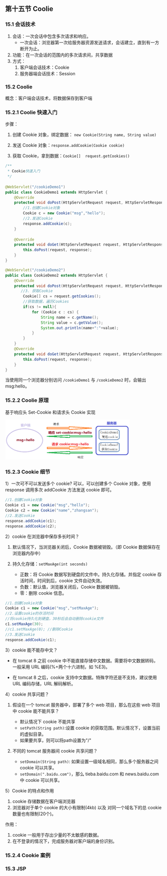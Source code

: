 ## 第十五节 Coolie

### 15.1 会话技术

1. 会话：一次会话中包含多次请求和响应。
   * 一次会话：浏览器第一次给服务器资源发送请求，会话建立，直到有一方断开为止。
2. 功能：在一次会话的范围内的多次请求间，共享数据
3. 方式：
	1. 客户端会话技术：Cookie
	2. 服务器端会话技术：Session

### 15.2 Coolie

概念：客户端会话技术，将数据保存到客户端

### 15.2.1 Coolie 快速入门

步骤：

1. 创建 Cookie 对象，绑定数据： `new Cookie(String name, String value)` 

2. 发送 Cookie 对象：`response.addCookie(Cookie cookie)` 

3. 获取 Cookie，拿到数据：`Cookie[]  request.getCookies()`

```java
/**
 * Cookie快速入门
 */

@WebServlet("/cookieDemo1")
public class CookieDemo1 extends HttpServlet {
    @Override
    protected void doPost(HttpServletRequest request, HttpServletResponse response) throws ServletException, IOException {
        //1.创建Cookie对象
        Cookie c = new Cookie("msg","hello");
        //2.发送Cookie
        response.addCookie(c);
    }

    @Override
    protected void doGet(HttpServletRequest request, HttpServletResponse response) throws ServletException, IOException {
        this.doPost(request, response);
    }
}
```

```java
@WebServlet("/cookieDemo2")
public class CookieDemo2 extends HttpServlet {
    @Override
    protected void doPost(HttpServletRequest request, HttpServletResponse response) throws ServletException, IOException {
       //3. 获取Cookie
        Cookie[] cs = request.getCookies();
        //获取数据，遍历Cookies
        if(cs != null){
            for (Cookie c : cs) {
                String name = c.getName();
                String value = c.getValue();
                System.out.println(name+":"+value);
            }
        }
    }
    @Override
    protected void doGet(HttpServletRequest request, HttpServletResponse response) throws ServletException, IOException {
        this.doPost(request, response);
    }
}
```

当使用同一个浏览器分别访问 `/cookieDemo1` 与 `/cookieDemo2` 时，会输出 msg:hello。



### 15.2.2 Coolie 原理

基于响应头 Set-Cookie 和请求头 Cookie 实现

<img src="./img6/78-Cookie-priciple.png" width=400>

### 15.2.3 Cookie 细节

1）一次可不可以发送多个 cookie?
可以，可以创建多个 Cookie 对象，使用 response 调用多次 addCookie 方法发送 cookie 即可。

```java
//1.创建Cookie对象
Cookie c1 = new Cookie("msg","hello");
Cookie c2 = new Cookie("name","zhangsan");
//2.发送Cookie
response.addCookie(c1);
response.addCookie(c2);
```

2）cookie 在浏览器中保存多长时间？

1. 默认情况下，当浏览器关闭后，Cookie 数据被销毁。（即 Cookie 数据保存在浏览器内存中）

2. 持久化存储：`setMaxAge(int seconds)`
   * 正数：将 Cookie 数据写到硬盘的文件中。持久化存储。并指定 cookie 存活时间，时间到后，cookie 文件自动失效。
   * 负数：默认值，浏览器关闭后，Cookie 数据被销毁。
   * 零：删除 cookie 信息。
   
```java
//1.创建Cookie对象
Cookie c1 = new Cookie("msg","setMaxAge");
//2.设置cookie的存活时间
//将cookie持久化到硬盘，30秒后会自动删除cookie文件
c1.setMaxAge(30); 
//c1.setMaxAge(0); //删除Cookie
//3.发送Cookie
response.addCookie(c1);
```

3）cookie 能不能存中文？

* 在 tomcat 8 之前 cookie 中不能直接存储中文数据。需要将中文数据转码，一般采用 URL 编码(%+两个十六进制，如 %E3)。

* 在 tomcat 8 之后，cookie 支持中文数据。特殊字符还是不支持，建议使用 URL 编码存储，URL 解码解析。

4）cookie 共享问题？

1. 假设在一个 tomcat 服务器中，部署了多个 web 项目，那么在这些 web 项目中 cookie 能不能共享？
   * 默认情况下 cookie 不能共享
   * `setPath(String path)`:设置 cookie 的获取范围。默认情况下，设置当前的虚拟目录。
   * 如果要共享，则可以将path设置为"/"

2. 不同的 tomcat 服务器间 cookie 共享问题？

   * `setDomain(String path)`: 如果设置一级域名相同，那么多个服务器之间 cookie 可以共享。
   * `setDomain(".baidu.com")`，那么 tieba.baidu.com 和 news.baidu.com 中 cookie 可以共享。

5）Cookie 的特点和作用

1. cookie 存储数据在客户端浏览器
2. 浏览器对于单个 cookie 的大小有限制(4kb) 以及 对同一个域名下的总 cookie 数量也有限制(20个)。
	
作用：
1. cookie 一般用于存出少量的不太敏感的数据。
2. 在不登录的情况下，完成服务器对客户端的身份识别。



### 15.2.4 Cookie 案例

### 15.3 JSP 